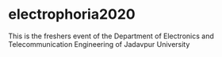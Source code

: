 # electrophoria2020
This is the freshers event of the Department of Electronics and Telecommunication Engineering of Jadavpur University
